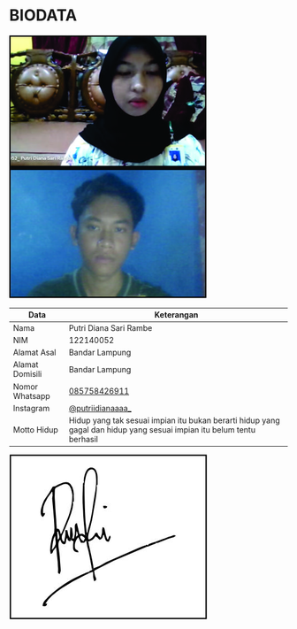 # BIODATA

![Foto](052_foto.jpg)

| Data            | Keterangan |
| --------------- | ------------- |
| Nama            | Putri Diana Sari Rambe |
| NIM             | 122140052 |
| Alamat Asal     | Bandar Lampung |
| Alamat Domisili | Bandar Lampung |
| Nomor Whatsapp  | [085758426911](https://wa.me/+6285758426911) |
| Instagram       | [@putriidianaaaa_](https://instagram.com/putriidianaaaa_) |
| Motto Hidup     | Hidup yang tak sesuai impian itu bukan berarti hidup yang gagal dan hidup yang sesuai impian itu belum tentu berhasil |

![TTD](052_ttd.jpg)
